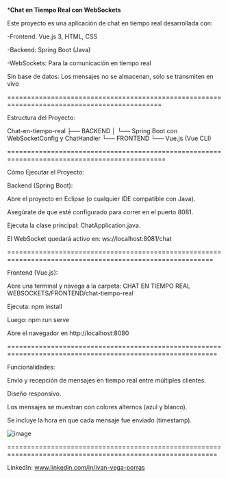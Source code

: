 *****Chat en Tiempo Real con WebSockets****


Este proyecto es una aplicación de chat en tiempo real desarrollada con:

-Frontend: Vue.js 3, HTML, CSS

-Backend: Spring Boot (Java)

-WebSockets: Para la comunicación en tiempo real

Sin base de datos: Los mensajes no se almacenan, solo se transmiten en vivo

=============================================================================================

Estructura del Proyecto:

Chat-en-tiempo-real
├── BACKEND
│ └── Spring Boot con WebSocketConfig y ChatHandler
└── FRONTEND
└── Vue.js (Vue CLI)

==============================================================================================

Cómo Ejecutar el Proyecto:

Backend (Spring Boot):

Abre el proyecto en Eclipse (o cualquier IDE compatible con Java).

Asegúrate de que esté configurado para correr en el puerto 8081.

Ejecuta la clase principal: ChatApplication.java.

El WebSocket quedará activo en: ws://localhost:8081/chat

==========================================================================================================

Frontend (Vue.js):

Abre una terminal y navega a la carpeta: CHAT EN TIEMPO REAL WEBSOCKETS/FRONTEND/chat-tiempo-real

Ejecuta: npm install

Luego: npm run serve

Abre el navegador en http://localhost:8080

===========================================================================================================

Funcionalidades:

Envío y recepción de mensajes en tiempo real entre múltiples clientes.

Diseño responsivo.

Los mensajes se muestran con colores alternos (azul y blanco).

Se incluye la hora en que cada mensaje fue enviado (timestamp).

![image](https://github.com/user-attachments/assets/24a58a33-37b8-4abc-aae6-f1ceca3275ce)


===========================================================================================================


LinkedIn: 
www.linkedin.com/in/ivan-vega-porras
